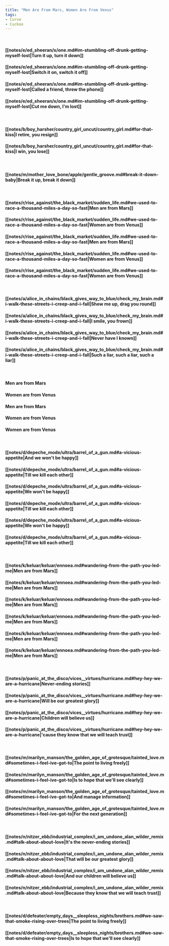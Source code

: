 ```yaml
---
title: "Men Are From Mars, Women Are From Venus"
tags:
- Curve
- Cuckoo
---
```

&nbsp;
#### [[notes/e/ed_sheeran/x/one.md#im-stumbling-off-drunk-getting-myself-lost|Turn it up, turn it down]]
#### [[notes/e/ed_sheeran/x/one.md#im-stumbling-off-drunk-getting-myself-lost|Switch it on, switch it off]]
#### [[notes/e/ed_sheeran/x/one.md#im-stumbling-off-drunk-getting-myself-lost|Called a friend, threw the phone]]
#### [[notes/e/ed_sheeran/x/one.md#im-stumbling-off-drunk-getting-myself-lost|Cut me down, I'm lost]]
&nbsp;
#### [[notes/b/boy_harsher/country_girl_uncut/country_girl.md#for-that-kiss|I retire, you resign]]
#### [[notes/b/boy_harsher/country_girl_uncut/country_girl.md#for-that-kiss|I win, you lose]]
&nbsp;
#### [[notes/m/mother_love_bone/apple/gentle_groove.md#break-it-down-baby|Break it up, break it down]]
&nbsp;
#### [[notes/r/rise_against/the_black_market/sudden_life.md#we-used-to-race-a-thousand-miles-a-day-so-fast|Men are from Mars]]
#### [[notes/r/rise_against/the_black_market/sudden_life.md#we-used-to-race-a-thousand-miles-a-day-so-fast|Women are from Venus]]
#### [[notes/r/rise_against/the_black_market/sudden_life.md#we-used-to-race-a-thousand-miles-a-day-so-fast|Men are from Mars]]
#### [[notes/r/rise_against/the_black_market/sudden_life.md#we-used-to-race-a-thousand-miles-a-day-so-fast|Women are from Venus]]
#### [[notes/r/rise_against/the_black_market/sudden_life.md#we-used-to-race-a-thousand-miles-a-day-so-fast|Women are from Venus]]
&nbsp;
#### [[notes/a/alice_in_chains/black_gives_way_to_blue/check_my_brain.md#i-walk-these-streets-i-creep-and-i-fall|Show me up, drag you round]]
#### [[notes/a/alice_in_chains/black_gives_way_to_blue/check_my_brain.md#i-walk-these-streets-i-creep-and-i-fall|I smile, you frown]]
#### [[notes/a/alice_in_chains/black_gives_way_to_blue/check_my_brain.md#i-walk-these-streets-i-creep-and-i-fall|Never have I known]]
#### [[notes/a/alice_in_chains/black_gives_way_to_blue/check_my_brain.md#i-walk-these-streets-i-creep-and-i-fall|Such a liar, such a liar, such a liar]]
&nbsp;
#### Men are from Mars
#### Women are from Venus
#### Men are from Mars
#### Women are from Venus
#### Women are from Venus
&nbsp;
#### [[notes/d/depeche_mode/ultra/barrel_of_a_gun.md#a-vicious-appetite|And we won't be happy]]
#### [[notes/d/depeche_mode/ultra/barrel_of_a_gun.md#a-vicious-appetite|Till we kill each other]]
#### [[notes/d/depeche_mode/ultra/barrel_of_a_gun.md#a-vicious-appetite|We won't be happy]]
#### [[notes/d/depeche_mode/ultra/barrel_of_a_gun.md#a-vicious-appetite|Till we kill each other]]
#### [[notes/d/depeche_mode/ultra/barrel_of_a_gun.md#a-vicious-appetite|We won't be happy]]
#### [[notes/d/depeche_mode/ultra/barrel_of_a_gun.md#a-vicious-appetite|Till we kill each other]]
&nbsp;
#### [[notes/k/keluar/keluar/ennoea.md#wandering-from-the-path-you-led-me|Men are from Mars]]
#### [[notes/k/keluar/keluar/ennoea.md#wandering-from-the-path-you-led-me|Men are from Mars]]
#### [[notes/k/keluar/keluar/ennoea.md#wandering-from-the-path-you-led-me|Men are from Mars]]
#### [[notes/k/keluar/keluar/ennoea.md#wandering-from-the-path-you-led-me|Men are from Mars]]
#### [[notes/k/keluar/keluar/ennoea.md#wandering-from-the-path-you-led-me|Men are from Mars]]
#### [[notes/k/keluar/keluar/ennoea.md#wandering-from-the-path-you-led-me|Men are from Mars]]
&nbsp;
#### [[notes/p/panic_at_the_disco/vices__virtues/hurricane.md#hey-hey-we-are-a-hurricane|Never-ending stories]]
#### [[notes/p/panic_at_the_disco/vices__virtues/hurricane.md#hey-hey-we-are-a-hurricane|Will be our greatest glory]]
#### [[notes/p/panic_at_the_disco/vices__virtues/hurricane.md#hey-hey-we-are-a-hurricane|Children will believe us]]
#### [[notes/p/panic_at_the_disco/vices__virtues/hurricane.md#hey-hey-we-are-a-hurricane|'cause they know that we will teach trust]]
&nbsp;
#### [[notes/m/marilyn_manson/the_golden_age_of_grotesque/tainted_love.md#sometimes-i-feel-ive-got-to|The point to living freely]]
#### [[notes/m/marilyn_manson/the_golden_age_of_grotesque/tainted_love.md#sometimes-i-feel-ive-got-to|Is to hope that we'll see clearly]]
#### [[notes/m/marilyn_manson/the_golden_age_of_grotesque/tainted_love.md#sometimes-i-feel-ive-got-to|And manage information]]
#### [[notes/m/marilyn_manson/the_golden_age_of_grotesque/tainted_love.md#sometimes-i-feel-ive-got-to|For the next generation]]
&nbsp;
#### [[notes/n/nitzer_ebb/industrial_complex/i_am_undone_alan_wilder_remix.md#talk-about-about-love|It's the never-ending stories]]
#### [[notes/n/nitzer_ebb/industrial_complex/i_am_undone_alan_wilder_remix.md#talk-about-about-love|That will be our greatest glory]]
#### [[notes/n/nitzer_ebb/industrial_complex/i_am_undone_alan_wilder_remix.md#talk-about-about-love|And our children will believe us]]
#### [[notes/n/nitzer_ebb/industrial_complex/i_am_undone_alan_wilder_remix.md#talk-about-about-love|Because they know that we will teach trust]]
&nbsp;
#### [[notes/d/defeater/empty_days__sleepless_nights/brothers.md#we-saw-that-smoke-rising-over-trees|The point to living freely]]
#### [[notes/d/defeater/empty_days__sleepless_nights/brothers.md#we-saw-that-smoke-rising-over-trees|Is to hope that we'll see clearly]]
